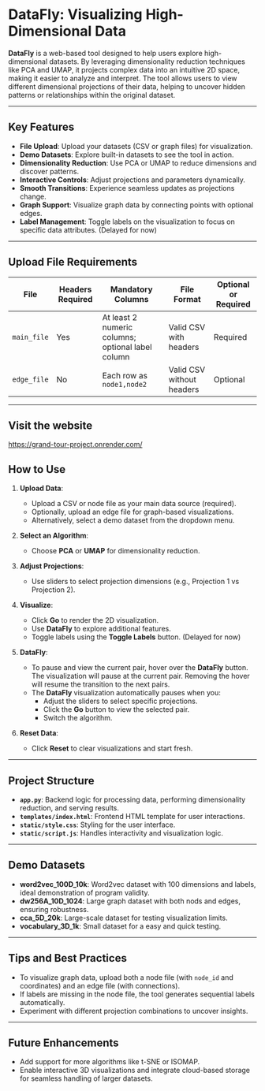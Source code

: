 # DataFly: Visualizing High-Dimensional Data

**DataFly** is a web-based tool designed to help users explore high-dimensional datasets. By leveraging dimensionality reduction techniques like PCA and UMAP, it projects complex data into an intuitive 2D space, making it easier to analyze and interpret. The tool allows users to view different dimensional projections of their data, helping to uncover hidden patterns or relationships within the original dataset.

---

## Key Features

- **File Upload**: Upload your datasets (CSV or graph files) for visualization.
- **Demo Datasets**: Explore built-in datasets to see the tool in action.
- **Dimensionality Reduction**: Use PCA or UMAP to reduce dimensions and discover patterns.
- **Interactive Controls**: Adjust projections and parameters dynamically.
- **Smooth Transitions**: Experience seamless updates as projections change.
- **Graph Support**: Visualize graph data by connecting points with optional edges.
- **Label Management**: Toggle labels on the visualization to focus on specific data attributes. (Delayed for now)

---

## Upload File Requirements

| File       | Headers Required | Mandatory Columns                          | File Format            | Optional or Required |
|------------|------------------|--------------------------------------------|------------------------|-----------------------|
| `main_file` | Yes              | At least 2 numeric columns; optional label column | Valid CSV with headers | Required              |
| `edge_file` | No               | Each row as `node1,node2`                  | Valid CSV without headers | Optional              |

---
## Visit the website
https://grand-tour-project.onrender.com/

## How to Use

1. **Upload Data**:
   - Upload a CSV or node file as your main data source (required).
   - Optionally, upload an edge file for graph-based visualizations.
   - Alternatively, select a demo dataset from the dropdown menu.

2. **Select an Algorithm**:
   - Choose **PCA** or **UMAP** for dimensionality reduction.

3. **Adjust Projections**:
   - Use sliders to select projection dimensions (e.g., Projection 1 vs Projection 2).

4. **Visualize**:
   - Click **Go** to render the 2D visualization.
   - Use **DataFly** to explore additional features.
   - Toggle labels using the **Toggle Labels** button. (Delayed for now)

5. **DataFly**:
   - To pause and view the current pair, hover over the **DataFly** button. The visualization will pause at the current pair. Removing the hover will resume the transition to the next pairs.
   - The **DataFly** visualization automatically pauses when you:
     - Adjust the sliders to select specific projections.
     - Click the **Go** button to view the selected pair.
     - Switch the algorithm.

6. **Reset Data**:
   - Click **Reset** to clear visualizations and start fresh.

---

## Project Structure

- **`app.py`**: Backend logic for processing data, performing dimensionality reduction, and serving results.
- **`templates/index.html`**: Frontend HTML template for user interactions.
- **`static/style.css`**: Styling for the user interface.
- **`static/script.js`**: Handles interactivity and visualization logic.

---

## Demo Datasets

- **word2vec_100D_10k**: Word2vec dataset with 100 dimensions and labels, ideal demonstration of program validity.
- **dw256A_10D_1024**: Large graph dataset with both nods and edges, ensuring robustness.
- **cca_5D_20k**: Large-scale dataset for testing visualization limits.
- **vocabulary_3D_1k**: Small dataset for a easy and quick testing.

---

## Tips and Best Practices

- To visualize graph data, upload both a node file (with `node_id` and coordinates) and an edge file (with connections).
- If labels are missing in the node file, the tool generates sequential labels automatically.
- Experiment with different projection combinations to uncover insights.

---

## Future Enhancements

- Add support for more algorithms like t-SNE or ISOMAP.
- Enable interactive 3D visualizations and integrate cloud-based storage for seamless handling of larger datasets.
